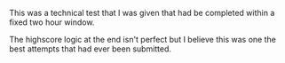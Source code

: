 This was a technical test that I was given that had be completed within a fixed two hour window.

The highscore logic at the end isn't perfect but I believe this was one the best attempts that had ever been submitted.